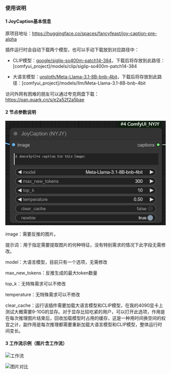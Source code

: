 ### 使用说明
#### 1 JoyCaption基本信息
原项目地址：https://huggingface.co/spaces/fancyfeast/joy-caption-pre-alpha

插件运行时会自动下载两个模型，也可以手动下载放到对应路径中：

- CLIP模型：[google/siglip-so400m-patch14-384]( https://huggingface.co/google/siglip-so400m-patch14-384/tree/main )，下载后将存放到此路径：[comfyui_project]/models/clip/siglip-so400m-patch14-384

- 大语言模型：[unsloth/Meta-Llama-3.1-8B-bnb-4bit]( https://huggingface.co/unsloth/Meta-Llama-3.1-8B-bnb-4bit/tree/main )，下载后将存放到此路径：[comfyui_project]/models/llm/Meta-Llama-3.1-8B-bnb-4bit

访问外网有困难的朋友可以通过夸克网盘下载：https://pan.quark.cn/s/e2a52f2a5bae

#### 2 节点参数说明

![joy caption节点](images/joycaption-node.png)

image：需要反推的图片。

提示词：用于指定需要提取图片的何种特征，没有特别需求的情况下此字段无需修改。

model：大语言模型，目前只有一个选项，无需修改

max_new_tokens：反推生成的最大token数量

top_k：无特殊需求可以不修改

temperature：无特殊需求可以不修改

clear_cache：运行该插件需要加载大语言模型和CLIP模型，在我的4090显卡上测试大概需要9-10G的显存。对于显存比较吃紧的用户，可以打开此选项，作用是在每次推理图片结束后，回收加载模型时占用的缓存，这是一种用时间换空间的权宜之计，副作用是每次推理都需要重新加载大语言模型和CLIP模型，整体运行时间变长。

#### 3 工作流示例（图片含工作流）

![工作流](images/joycaption.png)


![图片对比](images/joycaption-2.png)
